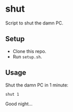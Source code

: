 # shut

Script to shut the damn PC.

## Setup

- Clone this repo.
- Run `setup.sh`.

## Usage

Shut the damn PC in 1 minute:
```bash
shut 1
```

Good night...
